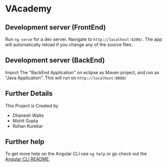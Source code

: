 # VAcademy

## Development server (FrontEnd)

Run `ng serve` for a dev server. Navigate to `http://localhost:4200/`. The app will automatically reload if you change any of the source files.

## Development server (BackEnd)

Import The "BackEnd Application" on eclipse as Maven project, and run as "Java Application". This will run on `http://localhost:8080/`

## Further Details

This Project is Created by 

<ul>
	<li>Dhanesh Walte</li>
	<li>Mohit Gupta</li>
	<li>Rohan Kurekar</li>
</ul>

## Further help

To get more help on the Angular CLI use `ng help` or go check out the [Angular CLI README](https://github.com/angular/angular-cli/blob/master/README.md).

